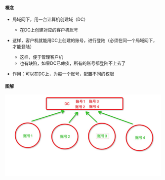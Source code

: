 #### 概念

- 局域网下，用一台计算机创建域（DC）
  - 在DC上创建对应的客户机账号

- 这样，客户机就能用DC上创建的账号，进行登陆（必须在同一个局域网下，才能登陆）
  - 这样，便于管理客户机
  - 也有缺陷，如果DC已瘫痪，所有的账号都登陆不上去了

- 作用：可以在DC上，为每一个账号，配置不同的权限



#### 图解
<img src='../../imgs/img37.png' />

